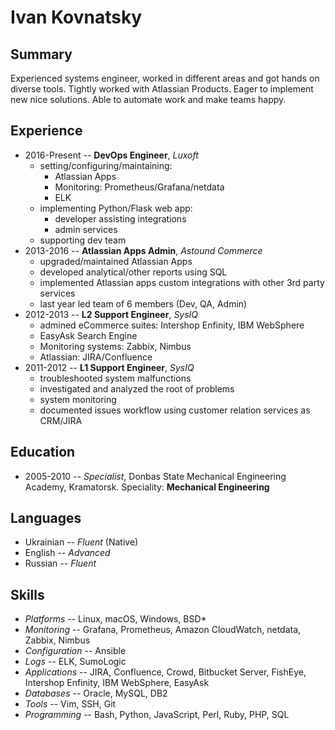 # Ivan Kovnatsky

## Summary
Experienced systems engineer, worked in different areas and got hands on
diverse tools. Tightly worked with Atlassian Products. Eager to implement new
nice solutions. Able to automate work and make teams happy.

## Experience
* 2016-Present -- **DevOps Engineer**, _Luxoft_
  * setting/configuring/maintaining:
    * Atlassian Apps
    * Monitoring: Prometheus/Grafana/netdata
    * ELK
  * implementing Python/Flask web app:
    * developer assisting integrations
    * admin services
  * supporting dev team
* 2013-2016 -- **Atlassian Apps Admin**, _Astound Commerce_
  * upgraded/maintained Atlassian Apps
  * developed analytical/other reports using SQL
  * implemented Atlassian apps custom integrations with other 3rd party services
  * last year led team of 6 members (Dev, QA, Admin)
* 2012-2013 -- **L2 Support Engineer**, _SysIQ_
  * admined eCommerce suites: Intershop Enfinity, IBM WebSphere
  * EasyAsk Search Engine
  * Monitoring systems: Zabbix, Nimbus
  * Atlassian: JIRA/Confluence
* 2011-2012 -- **L1 Support Engineer**, _SysIQ_
  * troubleshooted system malfunctions
  * investigated and analyzed the root of problems
  * system monitoring
  * documented issues workflow using customer relation services as CRM/JIRA

## Education
* 2005-2010 -- _Specialist_, Donbas State Mechanical Engineering Academy, Kramatorsk. Speciality: **Mechanical Engineering**

## Languages
* Ukrainian -- _Fluent_ (Native)
* English   -- _Advanced_
* Russian   -- _Fluent_

## Skills
* _Platforms_       -- Linux, macOS, Windows, BSD*
* _Monitoring_      -- Grafana, Prometheus, Amazon CloudWatch, netdata, Zabbix, Nimbus
* _Configuration_   -- Ansible
* _Logs_            -- ELK, SumoLogic
* _Applications_    -- JIRA, Confluence, Crowd, Bitbucket Server, FishEye, Intershop Enfinity, IBM WebSphere, EasyAsk
* _Databases_       -- Oracle, MySQL, DB2
* _Tools_           -- Vim, SSH, Git
* _Programming_     -- Bash, Python, JavaScript, Perl, Ruby, PHP, SQL
